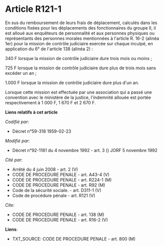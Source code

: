 # Article R121-1

En sus du remboursement de leurs frais de déplacement, calculés dans les conditions fixées pour les déplacements des
fonctionnaires du groupe II, il est alloué aux enquêteurs de personnalité et aux personnes physiques ou représentants des
personnes morales mentionnées à l'article R. 16-2 (alinéa 1er) pour la mission de contrôle judiciaire exercée sur chaque
inculpé, en application du 6° de l'article 138 (alinéa 2) :

340 F lorsque la mission de contrôle judiciaire dure trois mois ou moins ;

725 F lorsque la mission de contrôle judiciaire dure plus de trois mois sans excéder un an ;

1.000 F lorsque la mission de contrôle judiciaire dure plus d'un an.

Lorsque cette mission est effectuée par une association qui a passé une convention avec le ministère de la justice,
l'indemnité allouée est portée respectivement à 1 000 F, 1 670 F et 2 670 F.

**Liens relatifs à cet article**

_Codifié par_:

  - Décret n°59-318 1959-02-23

_Modifié par_:

  - Décret n°92-1181 du 4 novembre 1992 - art. 3 () JORF 5 novembre 1992

_Cité par_:

  - Arrêté du 4 juin 2008 - art. 2 (V)
  - CODE DE PROCEDURE PENALE - art. A43-4 (V)
  - CODE DE PROCEDURE PENALE - art. R224-1 (M)
  - CODE DE PROCEDURE PENALE - art. R92 (M)
  - Code de la sécurité sociale. - art. D311-1 (V)
  - Code de procédure pénale - art. R121 (V)

_Cite_:

  - CODE DE PROCEDURE PENALE - art. 138 (M)
  - CODE DE PROCEDURE PENALE - art. R16-2 (V)

**Liens**:

  - TXT_SOURCE: CODE DE PROCEDURE PENALE - art. 800 (M)
